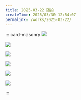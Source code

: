 ```yaml
---
title: 2025-03-22 随拍
createTime: 2025/03/30 12:54:07
permalink: /works/2025-03-22/
---
```






::: card-masonry
![](https://oss.ajohn.top/blog/works/2025-03-22/DSC_5285.webp)

![](https://oss.ajohn.top/blog/works/2025-03-22/DSC_5325.webp)

![](https://oss.ajohn.top/blog/works/2025-03-22/DSC_5330.webp)

![](https://oss.ajohn.top/blog/works/2025-03-22/DSC_5381.webp)

![](https://oss.ajohn.top/blog/works/2025-03-22/DSC_5391.webp)

![](https://oss.ajohn.top/blog/works/2025-03-22/DSC_5455.webp)

:::

